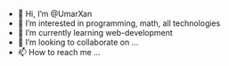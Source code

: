 - 👋 Hi, I’m @UmarXan
- 👀 I’m interested in programming, math, all technologies
- 🌱 I’m currently learning web-development
- 💞️ I’m looking to collaborate on ...
- 📫 How to reach me ...

<!---
UmarXan/UmarXan is a ✨ special ✨ repository because its `README.md` (this file) appears on your GitHub profile.
You can click the Preview link to take a look at your changes.
--->
